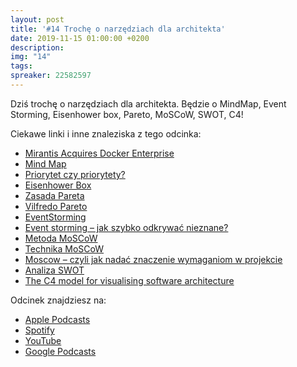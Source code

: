 ```yaml
---
layout: post
title: '#14 Trochę o narzędziach dla architekta'
date: 2019-11-15 01:00:00 +0200
description: 
img: "14"
tags: 
spreaker: 22582597
---
```

Dziś trochę o narzędziach dla architekta. Będzie o MindMap, Event Storming, Eisenhower box, Pareto, MoSCoW, SWOT, C4!

Ciekawe linki i inne znaleziska z tego odcinka:

- [Mirantis Acquires Docker Enterprise](https://techcrunch.com/2019/11/13/mirantis-acquires-docker-enterprise/)
- [Mind Map](https://en.wikipedia.org/wiki/Mind_map)
- [Priorytet czy priorytety?](http://jaktopowiedziec.pl/priorytet-czy-priorytety/)
- [Eisenhower Box](https://jamesclear.com/eisenhower-box)
- [Zasada Pareta](https://pl.wikipedia.org/wiki/Zasada_Pareta)
- [Vilfredo Pareto](https://pl.wikipedia.org/wiki/Vilfredo_Pareto)
- [EventStorming](https://www.eventstorming.com/)
- [Event storming – jak szybko odkrywać nieznane?](https://radekmaziarka.pl/2018/12/06/event-storming-jak-szybko-odkrywac-nieznane/)
- [Metoda MoSCoW](https://pl.wikipedia.org/wiki/Metoda_MoSCoW)
- [Technika MoSCoW](https://mfiles.pl/pl/index.php/Technika_MoSCoW)
- [Moscow – czyli jak nadać znaczenie wymaganiom w projekcie](https://zarzadzam-projektami.pl/2017/07/14/921/)
- [Analiza SWOT](https://mfiles.pl/pl/index.php/Analiza_SWOT)
- [The C4 model for visualising software architecture](https://c4model.com/)

Odcinek znajdziesz na:

- [Apple Podcasts](https://podcasts.apple.com/pl/podcast/troch%C4%99-o-narz%C4%99dziach-dla-architekta/id1477067604?i=1000456869363&l=pl)
- [Spotify](https://open.spotify.com/episode/5VAwLqybf4Sok3K6lMVdW4)
- [YouTube](https://youtu.be/C3BEEd8jC9o)
- [Google Podcasts](https://podcasts.google.com/?feed=aHR0cHM6Ly9hbmNob3IuZm0vcy84NzIwMTBjL3BvZGNhc3QvcnNz&episode=YTBkYWMyN2ItYTM1Mi0wZmJlLWNkNTAtNjQ5MWYxZTAwZDFm)
